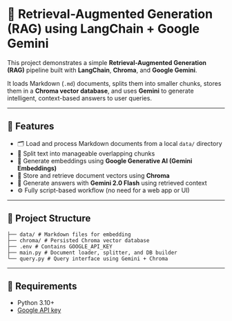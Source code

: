 # 🧠 Retrieval-Augmented Generation (RAG) using LangChain + Google Gemini

This project demonstrates a simple **Retrieval-Augmented Generation (RAG)** pipeline built with **LangChain**, **Chroma**, and **Google Gemini**.

It loads Markdown (`.md`) documents, splits them into smaller chunks, stores them in a **Chroma vector database**, and uses **Gemini** to generate intelligent, context-based answers to user queries.

---

## 🚀 Features

- 🗂️ Load and process Markdown documents from a local `data/` directory  
- 🧩 Split text into manageable overlapping chunks  
- 🧠 Generate embeddings using **Google Generative AI (Gemini Embeddings)**  
- 💾 Store and retrieve document vectors using **Chroma**  
- 💬 Generate answers with **Gemini 2.0 Flash** using retrieved context  
- ⚙️ Fully script-based workflow (no need for a web app or UI)

---

## 📁 Project Structure
```
├── data/ # Markdown files for embedding
├── chroma/ # Persisted Chroma vector database
├── .env # Contains GOOGLE_API_KEY
├── main.py # Document loader, splitter, and DB builder
└── query.py # Query interface using Gemini + Chroma
```

---

## 🔑 Requirements

- Python 3.10+
- [Google API key](https://aistudio.google.com/app/apikey)
